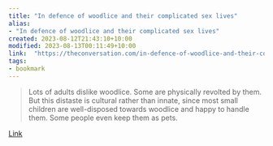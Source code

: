 ```yaml
---
title: "In defence of woodlice and their complicated sex lives"
alias:
- "In defence of woodlice and their complicated sex lives"
created: 2023-08-12T21:43:10+10:00
modified: 2023-08-13T00:11:49+10:00
link:  "https://theconversation.com/in-defence-of-woodlice-and-their-complicated-sex-lives-195325"
tags:
- bookmark
---
```


> Lots of adults dislike woodlice. Some are physically revolted by them. But this distaste is cultural rather than innate, since most small children are well-disposed towards woodlice and happy to handle them. Some people even keep them as pets.

[Link](https://theconversation.com/in-defence-of-woodlice-and-their-complicated-sex-lives-195325)